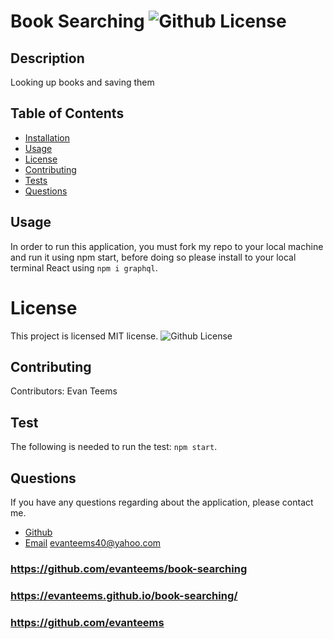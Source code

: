 # Book Searching ![Github License](https://img.shields.io/badge/license-MIT-red.svg)
  
## Description
Looking up books and saving them


  ##  Table of Contents
  * [Installation](#installation)
  * [Usage](#usage)
  * [License](#License)
  * [Contributing](#contributing)
  * [Tests](#Tests)
  * [Questions](#questions)
  
  ## Usage
  In order to run this application, you must fork my repo to your local machine and run it using npm start, before doing so please install to your local terminal React using `npm i graphql`.
  
  
  # License
  This project is  licensed MIT license.
  ![Github License](https://img.shields.io/badge/license-MIT-red.svg)
  ## Contributing
  Contributors: Evan Teems
  ## Test
  The following is needed to run the test: `npm start`.
  ## Questions
  If you have any questions regarding about the application, please contact me.
* [Github](https://github.com/evanteems)
* [Email](https://evanteems40@yahoo.com) evanteems40@yahoo.com


### https://github.com/evanteems/book-searching
### https://evanteems.github.io/book-searching/
### https://github.com/evanteems


